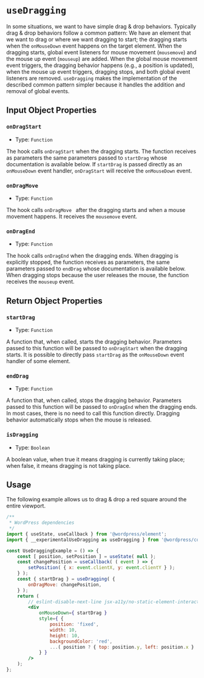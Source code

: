 # `useDragging`

In some situations, we want to have simple drag & drop behaviors.
Typically drag & drop behaviors follow a common pattern: We have an element that we want to drag or where we want dragging to start; the dragging starts when the `onMouseDown` event happens on the target element. When the dragging starts, global event listeners for mouse movement (`mousemove`) and the mouse up event (`mouseup`) are added. When the global mouse movement event triggers, the dragging behavior happens (e.g., a position is updated), when the mouse up event triggers, dragging stops, and both global event listeners are removed.
`useDragging` makes the implementation of the described common pattern simpler because it handles the addition and removal of global events.

## Input Object Properties

### `onDragStart`

-   Type: `Function`

The hook calls `onDragStart` when the dragging starts. The function receives as parameters the same parameters passed to `startDrag` whose documentation is available below.
If `startDrag` is passed directly as an `onMouseDown` event handler, `onDragStart` will receive the `onMouseDown` event.

### `onDragMove`

-   Type: `Function`

The hook calls `onDragMove ` after the dragging starts and when a mouse movement happens.
It receives the `mousemove` event.

### `onDragEnd`

-   Type: `Function`

The hook calls `onDragEnd` when the dragging ends. When dragging is explicitly stopped, the function receives as parameters, the same parameters passed to `endDrag` whose documentation is available below.
When dragging stops because the user releases the mouse, the function receives the `mouseup` event.

## Return Object Properties

### `startDrag`

-   Type: `Function`

A function that, when called, starts the dragging behavior. Parameters passed to this function will be passed to `onDragStart` when the dragging starts.
It is possible to directly pass `startDrag` as the `onMouseDown` event handler of some element.

### `endDrag`

-   Type: `Function`

A function that, when called, stops the dragging behavior. Parameters passed to this function will be passed to `onDragEnd` when the dragging ends.
In most cases, there is no need to call this function directly. Dragging behavior automatically stops when the mouse is released.

### `isDragging`

-   Type: `Boolean`

A boolean value, when true it means dragging is currently taking place; when false, it means dragging is not taking place.

## Usage

The following example allows us to drag & drop a red square around the entire viewport.

```jsx
/**
 * WordPress dependencies
 */
import { useState, useCallback } from '@wordpress/element';
import { __experimentalUseDragging as useDragging } from '@wordpress/compose';

const UseDraggingExample = () => {
	const [ position, setPosition ] = useState( null );
	const changePosition = useCallback( ( event ) => {
		setPosition( { x: event.clientX, y: event.clientY } );
	} );
	const { startDrag } = useDragging( {
		onDragMove: changePosition,
	} );
	return (
		// eslint-disable-next-line jsx-a11y/no-static-element-interactions
		<div
			onMouseDown={ startDrag }
			style={ {
				position: 'fixed',
				width: 10,
				height: 10,
				backgroundColor: 'red',
				...( position ? { top: position.y, left: position.x } : {} ),
			} }
		/>
	);
};
```
